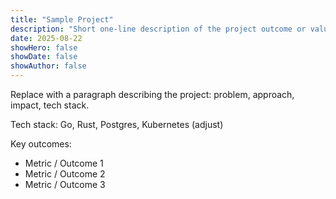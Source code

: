 ```yaml
---
title: "Sample Project"
description: "Short one-line description of the project outcome or value."
date: 2025-08-22
showHero: false
showDate: false
showAuthor: false
---
```


Replace with a paragraph describing the project: problem, approach, impact, tech stack.

Tech stack: Go, Rust, Postgres, Kubernetes (adjust)

Key outcomes:

- Metric / Outcome 1
- Metric / Outcome 2
- Metric / Outcome 3
